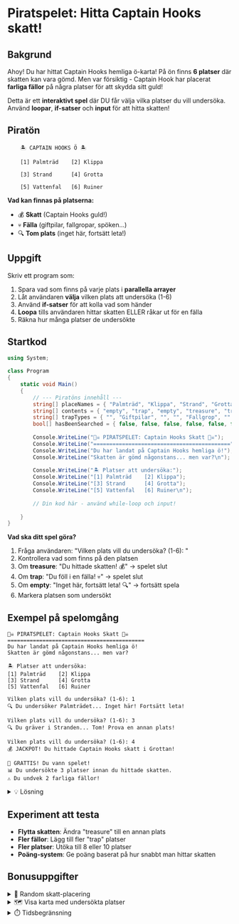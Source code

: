 # Piratspelet: Hitta Captain Hooks skatt!

## Bakgrund

Ahoy! Du har hittat Captain Hooks hemliga ö-karta! På ön finns **6 platser** där skatten kan vara gömd. Men var försiktig - Captain Hook har placerat **farliga fällor** på några platser för att skydda sitt guld!

Detta är ett **interaktivt spel** där DU får välja vilka platser du vill undersöka. Använd **loopar**, **if-satser** och **input** för att hitta skatten!

## Piratön

```
    🏝️ CAPTAIN HOOKS Ö 🏝️
    
    [1] Palmträd    [2] Klippa
    
    [3] Strand      [4] Grotta  
    
    [5] Vattenfal   [6] Ruiner
```

**Vad kan finnas på platserna:**
- 💰 **Skatt** (Captain Hooks guld!)
- 💀 **Fälla** (giftpilar, fallgropar, spöken...)
- 🔍 **Tom plats** (inget här, fortsätt leta!)

## Uppgift

Skriv ett program som:

1. Spara vad som finns på varje plats i **parallella arrayer**
2. Låt användaren **välja** vilken plats att undersöka (1-6)
3. Använd **if-satser** för att kolla vad som händer
4. **Loopa** tills användaren hittar skatten ELLER råkar ut för en fälla
5. Räkna hur många platser de undersökte

## Startkod

```csharp
using System;

class Program
{
    static void Main()
    {
        // --- Piratöns innehåll ---
        string[] placeNames = { "Palmträd", "Klippa", "Strand", "Grotta", "Vattenfal", "Ruiner" };
        string[] contents = { "empty", "trap", "empty", "treasure", "trap", "empty" };
        string[] trapTypes = { "", "Giftpilar", "", "", "Fallgrop", "" };
        bool[] hasBeenSearched = { false, false, false, false, false, false };
        
        Console.WriteLine("🏴‍☠️ PIRATSPELET: Captain Hooks Skatt 🏴‍☠️");
        Console.WriteLine("===========================================");
        Console.WriteLine("Du har landat på Captain Hooks hemliga ö!");
        Console.WriteLine("Skatten är gömd någonstans... men var?\n");
        
        Console.WriteLine("🏝️ Platser att undersöka:");
        Console.WriteLine("[1] Palmträd    [2] Klippa");
        Console.WriteLine("[3] Strand      [4] Grotta");  
        Console.WriteLine("[5] Vattenfal   [6] Ruiner\n");
        
        // Din kod här - använd while-loop och input!
        
    }
}
```

**Vad ska ditt spel göra?**
1. Fråga användaren: "Vilken plats vill du undersöka? (1-6): "
2. Kontrollera vad som finns på den platsen
3. Om **treasure**: "Du hittade skatten! 💰" → spelet slut
4. Om **trap**: "Du föll i en fälla! 💀" → spelet slut  
5. Om **empty**: "Inget här, fortsätt leta! 🔍" → fortsätt spela
6. Markera platsen som undersökt

## Exempel på spelomgång

```
🏴‍☠️ PIRATSPELET: Captain Hooks Skatt 🏴‍☠️
===========================================
Du har landat på Captain Hooks hemliga ö!
Skatten är gömd någonstans... men var?

🏝️ Platser att undersöka:
[1] Palmträd    [2] Klippa
[3] Strand      [4] Grotta
[5] Vattenfal   [6] Ruiner

Vilken plats vill du undersöka? (1-6): 1
🔍 Du undersöker Palmträdet... Inget här! Fortsätt leta!

Vilken plats vill du undersöka? (1-6): 3  
🔍 Du gräver i Stranden... Tom! Prova en annan plats!

Vilken plats vill du undersöka? (1-6): 4
💰 JACKPOT! Du hittade Captain Hooks skatt i Grottan!

🎉 GRATTIS! Du vann spelet!
📊 Du undersökte 3 platser innan du hittade skatten.
⚠️ Du undvek 2 farliga fällor!
```

<details>
<summary>💡 Lösning</summary>

```csharp
using System;

class Program
{
    static void Main()
    {
        // --- Piratöns innehåll ---
        string[] placeNames = { "Palmträd", "Klippa", "Strand", "Grotta", "Vattenfal", "Ruiner" };
        string[] contents = { "empty", "trap", "empty", "treasure", "trap", "empty" };
        string[] trapTypes = { "", "Giftpilar", "", "", "Fallgrop", "" };
        bool[] hasBeenSearched = { false, false, false, false, false, false };
        
        Console.WriteLine("🏴‍☠️ PIRATSPELET: Captain Hooks Skatt 🏴‍☠️");
        Console.WriteLine("===========================================");
        Console.WriteLine("Du har landat på Captain Hooks hemliga ö!");
        Console.WriteLine("Skatten är gömd någonstans... men var?\n");
        
        Console.WriteLine("🏝️ Platser att undersöka:");
        Console.WriteLine("[1] Palmträd    [2] Klippa");
        Console.WriteLine("[3] Strand      [4] Grotta");  
        Console.WriteLine("[5] Vattenfal   [6] Ruiner\n");
        
        int searchCount = 0;
        bool gameOver = false;
        bool foundTreasure = false;
        
        while (!gameOver)
        {
            Console.Write("Vilken plats vill du undersöka? (1-6): ");
            string input = Console.ReadLine();
            
            // Konvertera input till array-index (1-6 blir 0-5)
            if (int.TryParse(input, out int choice) && choice >= 1 && choice <= 6)
            {
                int index = choice - 1;
                
                // Kontrollera om platsen redan undersökts
                if (hasBeenSearched[index])
                {
                    Console.WriteLine($"❌ Du har redan undersökt {placeNames[index]}! Prova en annan plats.\n");
                    continue;
                }
                
                // Markera som undersökt och räkna
                hasBeenSearched[index] = true;
                searchCount++;
                
                Console.WriteLine($"🔍 Du undersöker {placeNames[index]}...");
                
                // Kolla vad som finns där
                if (contents[index] == "treasure")
                {
                    Console.WriteLine("💰 JACKPOT! Du hittade Captain Hooks skatt!");
                    foundTreasure = true;
                    gameOver = true;
                }
                else if (contents[index] == "trap")
                {
                    Console.WriteLine($"💀 AJAJ! Du föll i en fälla: {trapTypes[index]}!");
                    Console.WriteLine("💀 Spelet över - du blev piratmat!");
                    gameOver = true;
                }
                else
                {
                    Console.WriteLine("🔍 Inget här! Fortsätt leta!\n");
                }
            }
            else
            {
                Console.WriteLine("❌ Ogiltigt val! Skriv en siffra mellan 1-6.\n");
            }
        }
        
        // Visa resultat
        Console.WriteLine("\n" + new string('=', 40));
        if (foundTreasure)
        {
            Console.WriteLine("🎉 GRATTIS! Du vann spelet!");
            Console.WriteLine($"📊 Du undersökte {searchCount} platser innan du hittade skatten.");
            
            // Räkna hur många fällor de undvek
            int trapsAvoided = 0;
            for (int i = 0; i < contents.Length; i++)
            {
                if (contents[i] == "trap" && !hasBeenSearched[i])
                    trapsAvoided++;
            }
            Console.WriteLine($"⚠️ Du undvek {trapsAvoided} farliga fällor!");
        }
        else
        {
            Console.WriteLine("💀 Spelet över! Bättre lycka nästa gång!");
            Console.WriteLine($"📊 Du undersökte {searchCount} platser.");
        }
    }
}
```

**Spelet blir annorlunda varje gång du spelar!** Prova olika strategier.

</details>

## Experiment att testa

* **Flytta skatten**: Ändra "treasure" till en annan plats
* **Fler fällor**: Lägg till fler "trap" platser  
* **Fler platser**: Utöka till 8 eller 10 platser
* **Poäng-system**: Ge poäng baserat på hur snabbt man hittar skatten

## Bonusuppgifter

<details>
<summary>🎲 Random skatt-placering</summary>

```csharp
// Lägg till längst upp:
Random random = new Random();
int treasureLocation = random.Next(0, placeNames.Length);

// Sätt skatten på slumpmässig plats:
for (int i = 0; i < contents.Length; i++)
{
    if (i == treasureLocation)
        contents[i] = "treasure";
    else if (contents[i] == "treasure") 
        contents[i] = "empty";
}

Console.WriteLine($"🎲 Skatten har blandats om! Nu är den på en ny plats...\n");
```

</details>

<details>
<summary>🗺️ Visa karta med undersökta platser</summary>

```csharp
// Lägg till efter varje val:
Console.WriteLine("\n📋 Status:");
for (int i = 0; i < placeNames.Length; i++)
{
    if (hasBeenSearched[i])
        Console.WriteLine($"✅ {i+1}. {placeNames[i]} - Undersökt");
    else  
        Console.WriteLine($"❓ {i+1}. {placeNames[i]} - Ej undersökt");
}
Console.WriteLine();
```

</details>

<details>
<summary>⏱️ Tidsbegränsning</summary>

```csharp
// Lägg till efter searchCount:
int maxSearches = 4; // Max 4 försök

if (searchCount >= maxSearches && !foundTreasure)
{
    Console.WriteLine("⏰ Tiden är ute! Captain Hook kom tillbaka!");
    gameOver = true;
}
```

</details>